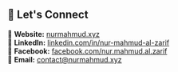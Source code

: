 ## 📢 Let's Connect

📌 **Website:** [nurmahmud.xyz](https://nurmahmud.xyz)  
📌 **LinkedIn:** [linkedin.com/in/nur-mahmud-al-zarif](https://www.linkedin.com/in/nur-mahmud-al-zarif/)  
📌 **Facebook:** [facebook.com/nur.mahmud.al.zarif](https://www.facebook.com/nur.mahmud.al.zarif)  
📌 **Email:** [contact@nurmahmud.xyz](mailto:contact@nurmahmud.xyz)  

